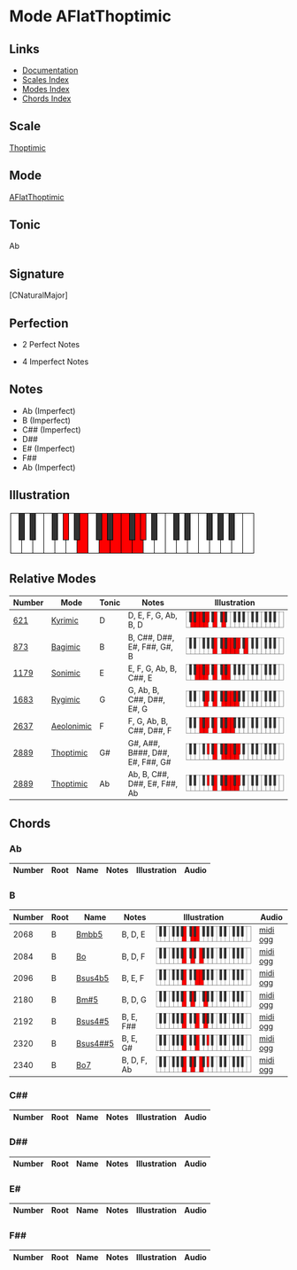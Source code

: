# Mode AFlatThoptimic

## Links

- [Documentation](index.md)
- [Scales Index](Scales.md)
- [Modes Index](Modes.md)
- [Chords Index](Chords.md)

## Scale

[Thoptimic](ScaleThoptimic.md)

## Mode

[AFlatThoptimic](ModeAFlatThoptimic.md)

## Tonic

Ab

## Signature

[CNaturalMajor]

## Perfection

 - 2 Perfect Notes

 - 4 Imperfect Notes

## Notes

- Ab (Imperfect)
- B (Imperfect)
- C## (Imperfect)
- D##
- E# (Imperfect)
- F##
- Ab (Imperfect)

## Illustration

![AFlatThoptimic](ModeAFlatThoptimic.png)

## Relative Modes

| Number | Mode | Tonic | Notes | Illustration |
|--------|------|-------|-------|--------------|
| [621](https://ianring.com/musictheory/scales/621) | [Kyrimic](ModeKyrimic.md) | D | D, E, F, G, Ab, B, D | ![DNaturalKyrimic](ModeDNaturalKyrimic.png) |
| [873](https://ianring.com/musictheory/scales/873) | [Bagimic](ModeBagimic.md) | B | B, C##, D##, E#, F##, G#, B | ![BNaturalBagimic](ModeBNaturalBagimic.png) |
| [1179](https://ianring.com/musictheory/scales/1179) | [Sonimic](ModeSonimic.md) | E | E, F, G, Ab, B, C##, E | ![ENaturalSonimic](ModeENaturalSonimic.png) |
| [1683](https://ianring.com/musictheory/scales/1683) | [Rygimic](ModeRygimic.md) | G | G, Ab, B, C##, D##, E#, G | ![GNaturalRygimic](ModeGNaturalRygimic.png) |
| [2637](https://ianring.com/musictheory/scales/2637) | [Aeolonimic](ModeAeolonimic.md) | F | F, G, Ab, B, C##, D##, F | ![FNaturalAeolonimic](ModeFNaturalAeolonimic.png) |
| [2889](https://ianring.com/musictheory/scales/2889) | [Thoptimic](ModeThoptimic.md) | G# | G#, A##, B###, D##, E#, F##, G# | ![GSharpThoptimic](ModeGSharpThoptimic.png) |
| [2889](https://ianring.com/musictheory/scales/2889) | [Thoptimic](ModeThoptimic.md) | Ab | Ab, B, C##, D##, E#, F##, Ab | ![AFlatThoptimic](ModeAFlatThoptimic.png) |

## Chords

### Ab

| Number | Root | Name | Notes | Illustration | Audio |
|--------|------|------|-------|--------------|-------|

### B

| Number | Root | Name | Notes | Illustration | Audio |
|--------|------|------|-------|--------------|-------|
| 2068 | B | [Bmbb5](ChordBNaturalMinorDoubleFlatFifth.md) | B, D, E | ![Bmbb5](ChordBNaturalMinorDoubleFlatFifthRootPosition.png) | [midi](ChordBNaturalMinorDoubleFlatFifthRootPosition.mid) [ogg](ChordBNaturalMinorDoubleFlatFifthRootPosition.ogg) |
| 2084 | B | [Bo](ChordBNaturalDiminished.md) | B, D, F | ![Bo](ChordBNaturalDiminishedRootPosition.png) | [midi](ChordBNaturalDiminishedRootPosition.mid) [ogg](ChordBNaturalDiminishedRootPosition.ogg) |
| 2096 | B | [Bsus4b5](ChordBNaturalSuspendedFourthFlatFifth.md) | B, E, F | ![Bsus4b5](ChordBNaturalSuspendedFourthFlatFifthRootPosition.png) | [midi](ChordBNaturalSuspendedFourthFlatFifthRootPosition.mid) [ogg](ChordBNaturalSuspendedFourthFlatFifthRootPosition.ogg) |
| 2180 | B | [Bm#5](ChordBNaturalMinorSharpFifth.md) | B, D, G | ![Bm#5](ChordBNaturalMinorSharpFifthRootPosition.png) | [midi](ChordBNaturalMinorSharpFifthRootPosition.mid) [ogg](ChordBNaturalMinorSharpFifthRootPosition.ogg) |
| 2192 | B | [Bsus4#5](ChordBNaturalSuspendedFourthSharpFifth.md) | B, E, F## | ![Bsus4#5](ChordBNaturalSuspendedFourthSharpFifthRootPosition.png) | [midi](ChordBNaturalSuspendedFourthSharpFifthRootPosition.mid) [ogg](ChordBNaturalSuspendedFourthSharpFifthRootPosition.ogg) |
| 2320 | B | [Bsus4##5](ChordBNaturalSuspendedFourthDoubleSharpFifth.md) | B, E, G# | ![Bsus4##5](ChordBNaturalSuspendedFourthDoubleSharpFifthRootPosition.png) | [midi](ChordBNaturalSuspendedFourthDoubleSharpFifthRootPosition.mid) [ogg](ChordBNaturalSuspendedFourthDoubleSharpFifthRootPosition.ogg) |
| 2340 | B | [Bo7](ChordBNaturalFullDiminishedSeventh.md) | B, D, F, Ab | ![Bo7](ChordBNaturalFullDiminishedSeventhRootPosition.png) | [midi](ChordBNaturalFullDiminishedSeventhRootPosition.mid) [ogg](ChordBNaturalFullDiminishedSeventhRootPosition.ogg) |

### C##

| Number | Root | Name | Notes | Illustration | Audio |
|--------|------|------|-------|--------------|-------|

### D##

| Number | Root | Name | Notes | Illustration | Audio |
|--------|------|------|-------|--------------|-------|

### E#

| Number | Root | Name | Notes | Illustration | Audio |
|--------|------|------|-------|--------------|-------|

### F##

| Number | Root | Name | Notes | Illustration | Audio |
|--------|------|------|-------|--------------|-------|

